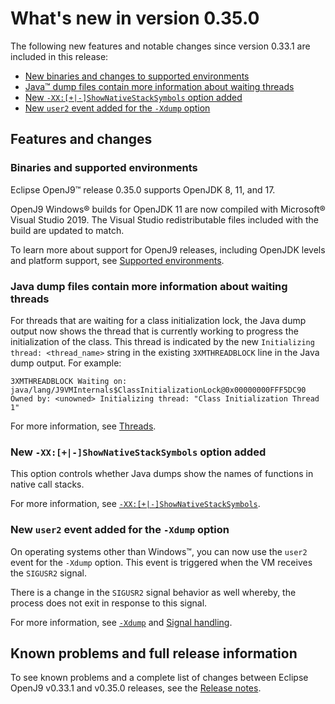 <!--
* Copyright (c) 2017, 2022 IBM Corp. and others
*
* This program and the accompanying materials are made
* available under the terms of the Eclipse Public License 2.0
* which accompanies this distribution and is available at
* https://www.eclipse.org/legal/epl-2.0/ or the Apache
* License, Version 2.0 which accompanies this distribution and
* is available at https://www.apache.org/licenses/LICENSE-2.0.
*
* This Source Code may also be made available under the
* following Secondary Licenses when the conditions for such
* availability set forth in the Eclipse Public License, v. 2.0
* are satisfied: GNU General Public License, version 2 with
* the GNU Classpath Exception [1] and GNU General Public
* License, version 2 with the OpenJDK Assembly Exception [2].
*
* [1] https://www.gnu.org/software/classpath/license.html
* [2] http://openjdk.java.net/legal/assembly-exception.html
*
* SPDX-License-Identifier: EPL-2.0 OR Apache-2.0 OR GPL-2.0 WITH
* Classpath-exception-2.0 OR LicenseRef-GPL-2.0 WITH Assembly-exception
-->

# What's new in version 0.35.0

The following new features and notable changes since version 0.33.1 are included in this release:

- [New binaries and changes to supported environments](#binaries-and-supported-environments)
- [Java&trade; dump files contain more information about waiting threads](#java-dump-files-contain-more-information-about-waiting-threads)
- [New `-XX:[+|-]ShowNativeStackSymbols` option added](#new--xx-shownativestacksymbols-option-added)
- [New `user2` event added for the `-Xdump` option](#new-user2-event-added-for-the--xdump-option)

## Features and changes

### Binaries and supported environments

Eclipse OpenJ9&trade; release 0.35.0 supports OpenJDK 8, 11, and 17.

OpenJ9 Windows&reg; builds for OpenJDK 11 are now compiled with Microsoft&reg; Visual Studio 2019. The Visual Studio redistributable files included with the build are updated to match.

To learn more about support for OpenJ9 releases, including OpenJDK levels and platform support, see [Supported environments](openj9_support.md).

### Java dump files contain more information about waiting threads

For threads that are waiting for a class initialization lock, the Java dump output now shows the thread that is currently working to progress the initialization of the class. This thread is indicated by the new `Initializing thread: <thread_name>` string in the existing `3XMTHREADBLOCK` line in the Java dump output. For example:

`3XMTHREADBLOCK Waiting on: java/lang/J9VMInternals$ClassInitializationLock@0x00000000FFF5DC90 Owned by: <unowned> Initializing thread: "Class Initialization Thread 1"`

For more information, see [Threads](dump_javadump.md#threads).

### New `-XX:[+|-]ShowNativeStackSymbols` option added

This option controls whether Java dumps show the names of functions in native call stacks.

For more information, see [`-XX:[+|-]ShowNativeStackSymbols`](xxshownativestacksymbols.md).

### New `user2` event added for the `-Xdump` option

On operating systems other than Windows&trade;, you can now use the `user2` event for the `-Xdump` option. This event is triggered when the VM receives the `SIGUSR2` signal.

There is a change in the `SIGUSR2` signal behavior as well whereby, the process does not exit in response to this signal.

For more information, see [`-Xdump`](xdump.md#dump-events) and [Signal handling](openj9_signals.md).

## Known problems and full release information

To see known problems and a complete list of changes between Eclipse OpenJ9 v0.33.1 and v0.35.0 releases, see the [Release notes](https://github.com/eclipse-openj9/openj9/blob/master/doc/release-notes/0.35/0.35.md).

<!-- ==== END OF TOPIC ==== version0.35.md ==== -->
